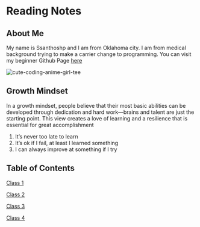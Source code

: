 # Reading Notes
## About Me
My name is Ssanthoshp and I am from Oklahoma city.  I am from medical background trying to make a carrier change to programming. You can visit my beginner Github Page [here](https://github.com/Ssanthoshp)

![cute-coding-anime-girl-tee](https://github.com/Ssanthoshp/Ssanthoshp.github.io/assets/153047977/41a8a967-fe45-4726-9ace-0c5ed01c3061)
## Growth Mindset
In a growth mindset, people believe that their most basic abilities can be developed through dedication and hard work—brains and talent are just the starting point. This view creates a love of learning and a resilience that is essential for great accomplishment
1. It’s never too late to learn
2. It’s ok if I fail, at least I learned something
3. I can always improve at something if I try
## Table of Contents 

[Class 1](https://github.com/Ssanthoshp/reading-notes/blob/1dfe7de24f3beaaa93b6944315f5f9d3dd08e9cf/Class%2001.md)

[Class 2](https://github.com/Ssanthoshp/reading-notes/blob/9c8310d82e11c81e95f66da0ee58709cf73957b2/Class%2002.md)

[Class 3]()

[Class 4]()
